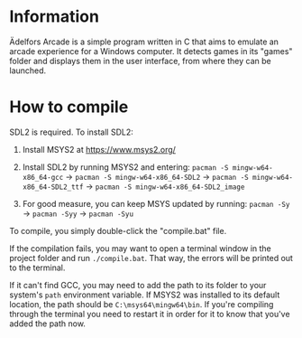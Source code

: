 # Information
Ädelfors Arcade is a simple program written in C that aims to emulate an arcade experience for a Windows computer. It detects games in its "games" folder and displays them in the user interface, from where they can be launched.

# How to compile
SDL2 is required. To install SDL2:

1. Install MSYS2 at https://www.msys2.org/

2. Install SDL2 by running MSYS2 and entering: `pacman -S mingw-w64-x86_64-gcc` → `pacman -S mingw-w64-x86_64-SDL2` → `pacman -S mingw-w64-x86_64-SDL2_ttf` → `pacman -S mingw-w64-x86_64-SDL2_image`

3. For good measure, you can keep MSYS updated by running: `pacman -Sy` → `pacman -Syy` → `pacman -Syu`

To compile, you simply double-click the "compile.bat" file.

If the compilation fails, you may want to open a terminal window in the project folder and run `./compile.bat`. That way, the errors will be printed out to the terminal.

If it can't find GCC, you may need to add the path to its folder to your system's `path` environment variable. If MSYS2 was installed to its default location, the path should be `C:\msys64\mingw64\bin`. If you're compiling through the terminal you need to restart it in order for it to know that you've added the path now.
